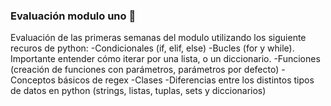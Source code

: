  ### Evaluación modulo uno 🙂
 Evaluación de las primeras semanas del modulo utilizando los siguiente recuros de python:
    -Condicionales (if, elif, else)
    -Bucles (for y while). Importante entender cómo iterar por una lista, o un diccionario.
    -Funciones (creación de funciones con parámetros, parámetros por defecto)
    -Conceptos básicos de regex
    -Clases
    -Diferencias entre los distintos tipos de datos en python (strings, listas, tuplas, sets y diccionarios)

